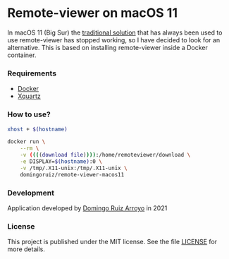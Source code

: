 # Remote-viewer on macOS 11
In macOS 11 (Big Sur) the [traditional solution](https://www.spice-space.org/osx-client.html) that has always been used to use remote-viewer has stopped working, so I have decided to look for an alternative. This is based on installing remote-viewer inside a Docker container.

### Requirements
- [Docker](https://docs.docker.com/docker-for-mac/install/)
- [Xquartz](https://www.xquartz.org/)

### How to use?
```bash
xhost + $(hostname)
```
```bash
docker run \
    --rm \
    -v ((((download file)))):/home/remoteviewer/download \
    -e DISPLAY=$(hostname):0 \
    -v /tmp/.X11-unix:/tmp/.X11-unix \
    domingoruiz/remote-viewer-macos11
```
### Development
Application developed by [Domingo Ruiz Arroyo](https://doming.es/) in 2021

### License
This project is published under the MIT license. See the file [LICENSE](../master/LICENSE) for more details.
